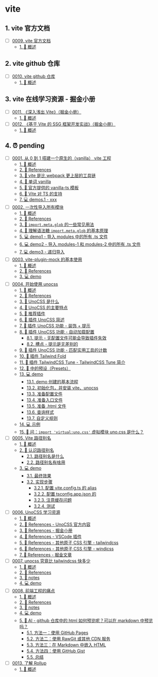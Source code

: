 # vite


## 1. vite 官方文档

- [ ] [0009. vite 官方文档](https://tnotesjs.github.io/TNotes.vite/notes/0009.%20vite%20%E5%AE%98%E6%96%B9%E6%96%87%E6%A1%A3/README)
  - [1. 📝 概述](https://tnotesjs.github.io/TNotes.vite/notes/0009.%20vite%20%E5%AE%98%E6%96%B9%E6%96%87%E6%A1%A3/README#1--概述)

## 2. vite github 仓库

- [ ] [0010. vite github 仓库](https://tnotesjs.github.io/TNotes.vite/notes/0010.%20vite%20github%20%E4%BB%93%E5%BA%93/README)
  - [1. 📝 概述](https://tnotesjs.github.io/TNotes.vite/notes/0010.%20vite%20github%20%E4%BB%93%E5%BA%93/README#1--概述)

## 3. vite 在线学习资源 - 掘金小册

- [ ] [0011. 《深入浅出 Vite》（掘金小册）](https://tnotesjs.github.io/TNotes.vite/notes/0011.%20%E3%80%8A%E6%B7%B1%E5%85%A5%E6%B5%85%E5%87%BA%20Vite%E3%80%8B%EF%BC%88%E6%8E%98%E9%87%91%E5%B0%8F%E5%86%8C%EF%BC%89/README)
  - [1. 📝 概述](https://tnotesjs.github.io/TNotes.vite/notes/0011.%20%E3%80%8A%E6%B7%B1%E5%85%A5%E6%B5%85%E5%87%BA%20Vite%E3%80%8B%EF%BC%88%E6%8E%98%E9%87%91%E5%B0%8F%E5%86%8C%EF%BC%89/README#1--概述)
- [ ] [0012. 《基于 Vite 的 SSG 框架开发实战》（掘金小册）](https://tnotesjs.github.io/TNotes.vite/notes/0012.%20%E3%80%8A%E5%9F%BA%E4%BA%8E%20Vite%20%E7%9A%84%20SSG%20%E6%A1%86%E6%9E%B6%E5%BC%80%E5%8F%91%E5%AE%9E%E6%88%98%E3%80%8B%EF%BC%88%E6%8E%98%E9%87%91%E5%B0%8F%E5%86%8C%EF%BC%89/README)
  - [1. 📝 概述](https://tnotesjs.github.io/TNotes.vite/notes/0012.%20%E3%80%8A%E5%9F%BA%E4%BA%8E%20Vite%20%E7%9A%84%20SSG%20%E6%A1%86%E6%9E%B6%E5%BC%80%E5%8F%91%E5%AE%9E%E6%88%98%E3%80%8B%EF%BC%88%E6%8E%98%E9%87%91%E5%B0%8F%E5%86%8C%EF%BC%89/README#1--概述)

## 4. ⏰ pending

- [ ] [0001. 从 0 到 1 搭建一个原生的（vanilla） vite 工程](https://tnotesjs.github.io/TNotes.vite/notes/0001.%20%E4%BB%8E%200%20%E5%88%B0%201%20%E6%90%AD%E5%BB%BA%E4%B8%80%E4%B8%AA%E5%8E%9F%E7%94%9F%E7%9A%84%EF%BC%88vanilla%EF%BC%89%20vite%20%E5%B7%A5%E7%A8%8B/README)
  - [1. 📝 概述](https://tnotesjs.github.io/TNotes.vite/notes/0001.%20%E4%BB%8E%200%20%E5%88%B0%201%20%E6%90%AD%E5%BB%BA%E4%B8%80%E4%B8%AA%E5%8E%9F%E7%94%9F%E7%9A%84%EF%BC%88vanilla%EF%BC%89%20vite%20%E5%B7%A5%E7%A8%8B/README#1--概述)
  - [2. 🔗 References](https://tnotesjs.github.io/TNotes.vite/notes/0001.%20%E4%BB%8E%200%20%E5%88%B0%201%20%E6%90%AD%E5%BB%BA%E4%B8%80%E4%B8%AA%E5%8E%9F%E7%94%9F%E7%9A%84%EF%BC%88vanilla%EF%BC%89%20vite%20%E5%B7%A5%E7%A8%8B/README#2--references)
  - [3. 📒 vite 是比 webpack 更上层的工具链](https://tnotesjs.github.io/TNotes.vite/notes/0001.%20%E4%BB%8E%200%20%E5%88%B0%201%20%E6%90%AD%E5%BB%BA%E4%B8%80%E4%B8%AA%E5%8E%9F%E7%94%9F%E7%9A%84%EF%BC%88vanilla%EF%BC%89%20vite%20%E5%B7%A5%E7%A8%8B/README#3--vite-是比-webpack-更上层的工具链)
  - [4. 📒 单词 vanilla](https://tnotesjs.github.io/TNotes.vite/notes/0001.%20%E4%BB%8E%200%20%E5%88%B0%201%20%E6%90%AD%E5%BB%BA%E4%B8%80%E4%B8%AA%E5%8E%9F%E7%94%9F%E7%9A%84%EF%BC%88vanilla%EF%BC%89%20vite%20%E5%B7%A5%E7%A8%8B/README#4--单词-vanilla)
  - [5. 📒 官方提供的 vanilla-ts 模板](https://tnotesjs.github.io/TNotes.vite/notes/0001.%20%E4%BB%8E%200%20%E5%88%B0%201%20%E6%90%AD%E5%BB%BA%E4%B8%80%E4%B8%AA%E5%8E%9F%E7%94%9F%E7%9A%84%EF%BC%88vanilla%EF%BC%89%20vite%20%E5%B7%A5%E7%A8%8B/README#5--官方提供的-vanilla-ts-模板)
  - [6. 📒 Vite 对 TS 的支持](https://tnotesjs.github.io/TNotes.vite/notes/0001.%20%E4%BB%8E%200%20%E5%88%B0%201%20%E6%90%AD%E5%BB%BA%E4%B8%80%E4%B8%AA%E5%8E%9F%E7%94%9F%E7%9A%84%EF%BC%88vanilla%EF%BC%89%20vite%20%E5%B7%A5%E7%A8%8B/README#6--vite-对-ts-的支持)
  - [7. 💻 demos.1 - xxx](https://tnotesjs.github.io/TNotes.vite/notes/0001.%20%E4%BB%8E%200%20%E5%88%B0%201%20%E6%90%AD%E5%BB%BA%E4%B8%80%E4%B8%AA%E5%8E%9F%E7%94%9F%E7%9A%84%EF%BC%88vanilla%EF%BC%89%20vite%20%E5%B7%A5%E7%A8%8B/README#7--demos1---xxx)
- [ ] [0002. 一次性导入所有模块](https://tnotesjs.github.io/TNotes.vite/notes/0002.%20%E4%B8%80%E6%AC%A1%E6%80%A7%E5%AF%BC%E5%85%A5%E6%89%80%E6%9C%89%E6%A8%A1%E5%9D%97/README)
  - [1. 📝 概述](https://tnotesjs.github.io/TNotes.vite/notes/0002.%20%E4%B8%80%E6%AC%A1%E6%80%A7%E5%AF%BC%E5%85%A5%E6%89%80%E6%9C%89%E6%A8%A1%E5%9D%97/README#1--概述)
  - [2. 🔗 References](https://tnotesjs.github.io/TNotes.vite/notes/0002.%20%E4%B8%80%E6%AC%A1%E6%80%A7%E5%AF%BC%E5%85%A5%E6%89%80%E6%9C%89%E6%A8%A1%E5%9D%97/README#2--references)
  - [3. 📒 `import.meta.glob` 的一些常见用法](https://tnotesjs.github.io/TNotes.vite/notes/0002.%20%E4%B8%80%E6%AC%A1%E6%80%A7%E5%AF%BC%E5%85%A5%E6%89%80%E6%9C%89%E6%A8%A1%E5%9D%97/README#3--importmetaglob-的一些常见用法)
  - [4. 📒 理解语法糖 `import.meta.glob` 的基本原理](https://tnotesjs.github.io/TNotes.vite/notes/0002.%20%E4%B8%80%E6%AC%A1%E6%80%A7%E5%AF%BC%E5%85%A5%E6%89%80%E6%9C%89%E6%A8%A1%E5%9D%97/README#4--理解语法糖-importmetaglob-的基本原理)
  - [5. 💻 demo1 - 导入 modules 中的所有 .ts 文件](https://tnotesjs.github.io/TNotes.vite/notes/0002.%20%E4%B8%80%E6%AC%A1%E6%80%A7%E5%AF%BC%E5%85%A5%E6%89%80%E6%9C%89%E6%A8%A1%E5%9D%97/README#5--demo1---导入-modules-中的所有-ts-文件)
  - [6. 💻 demo2 - 导入 modules-1 和 modules-2 中的所有 .ts 文件](https://tnotesjs.github.io/TNotes.vite/notes/0002.%20%E4%B8%80%E6%AC%A1%E6%80%A7%E5%AF%BC%E5%85%A5%E6%89%80%E6%9C%89%E6%A8%A1%E5%9D%97/README#6--demo2---导入-modules-1-和-modules-2-中的所有-ts-文件)
  - [7. 💻 demo3 - 递归导入](https://tnotesjs.github.io/TNotes.vite/notes/0002.%20%E4%B8%80%E6%AC%A1%E6%80%A7%E5%AF%BC%E5%85%A5%E6%89%80%E6%9C%89%E6%A8%A1%E5%9D%97/README#7--demo3---递归导入)
- [ ] [0003. vite-plugin-mock 的基本使用](https://tnotesjs.github.io/TNotes.vite/notes/0003.%20vite-plugin-mock%20%E7%9A%84%E5%9F%BA%E6%9C%AC%E4%BD%BF%E7%94%A8/README)
  - [1. 📝 概述](https://tnotesjs.github.io/TNotes.vite/notes/0003.%20vite-plugin-mock%20%E7%9A%84%E5%9F%BA%E6%9C%AC%E4%BD%BF%E7%94%A8/README#1--概述)
  - [2. 🔗 References](https://tnotesjs.github.io/TNotes.vite/notes/0003.%20vite-plugin-mock%20%E7%9A%84%E5%9F%BA%E6%9C%AC%E4%BD%BF%E7%94%A8/README#2--references)
  - [3. 💻 demo](https://tnotesjs.github.io/TNotes.vite/notes/0003.%20vite-plugin-mock%20%E7%9A%84%E5%9F%BA%E6%9C%AC%E4%BD%BF%E7%94%A8/README#3--demo)
- [ ] [0004. 开始使用 unocss](https://tnotesjs.github.io/TNotes.vite/notes/0004.%20%E5%BC%80%E5%A7%8B%E4%BD%BF%E7%94%A8%20unocss/README)
  - [1. 📝 概述](https://tnotesjs.github.io/TNotes.vite/notes/0004.%20%E5%BC%80%E5%A7%8B%E4%BD%BF%E7%94%A8%20unocss/README#1--概述)
  - [2. 🔗 References](https://tnotesjs.github.io/TNotes.vite/notes/0004.%20%E5%BC%80%E5%A7%8B%E4%BD%BF%E7%94%A8%20unocss/README#2--references)
  - [3. 📒 UnoCSS 是什么](https://tnotesjs.github.io/TNotes.vite/notes/0004.%20%E5%BC%80%E5%A7%8B%E4%BD%BF%E7%94%A8%20unocss/README#3--unocss-是什么)
  - [4. 📒 UnoCSS 的主要特点](https://tnotesjs.github.io/TNotes.vite/notes/0004.%20%E5%BC%80%E5%A7%8B%E4%BD%BF%E7%94%A8%20unocss/README#4--unocss-的主要特点)
  - [5. 📒 推荐插件](https://tnotesjs.github.io/TNotes.vite/notes/0004.%20%E5%BC%80%E5%A7%8B%E4%BD%BF%E7%94%A8%20unocss/README#5--推荐插件)
  - [6. 📒 插件 UnoCSS 简述](https://tnotesjs.github.io/TNotes.vite/notes/0004.%20%E5%BC%80%E5%A7%8B%E4%BD%BF%E7%94%A8%20unocss/README#6--插件-unocss-简述)
  - [7. 📒 插件 UnoCSS 功能 - 装饰 + 提示](https://tnotesjs.github.io/TNotes.vite/notes/0004.%20%E5%BC%80%E5%A7%8B%E4%BD%BF%E7%94%A8%20unocss/README#7--插件-unocss-功能---装饰--提示)
  - [8. 📒 插件 UnoCSS 功能 - 自动加载配置](https://tnotesjs.github.io/TNotes.vite/notes/0004.%20%E5%BC%80%E5%A7%8B%E4%BD%BF%E7%94%A8%20unocss/README#8--插件-unocss-功能---自动加载配置)
    - [8.1. 提示 - 无配置文件可能会导致插件失效](https://tnotesjs.github.io/TNotes.vite/notes/0004.%20%E5%BC%80%E5%A7%8B%E4%BD%BF%E7%94%A8%20unocss/README#81-提示---无配置文件可能会导致插件失效)
    - [8.2. 槽点 - 提示是无差别的](https://tnotesjs.github.io/TNotes.vite/notes/0004.%20%E5%BC%80%E5%A7%8B%E4%BD%BF%E7%94%A8%20unocss/README#82-槽点---提示是无差别的)
  - [9. 📒 插件 UnoCSS 功能 - 匹配实用工具的计数](https://tnotesjs.github.io/TNotes.vite/notes/0004.%20%E5%BC%80%E5%A7%8B%E4%BD%BF%E7%94%A8%20unocss/README#9--插件-unocss-功能---匹配实用工具的计数)
  - [10. 📒 插件 Tailwind Fold](https://tnotesjs.github.io/TNotes.vite/notes/0004.%20%E5%BC%80%E5%A7%8B%E4%BD%BF%E7%94%A8%20unocss/README#10--插件-tailwind-fold)
  - [11. 📒 插件 TailwindCSS Tune - TailwindCSS Tune 简介](https://tnotesjs.github.io/TNotes.vite/notes/0004.%20%E5%BC%80%E5%A7%8B%E4%BD%BF%E7%94%A8%20unocss/README#11--插件-tailwindcss-tune---tailwindcss-tune-简介)
  - [12. 📒 中的预设（Presets）](https://tnotesjs.github.io/TNotes.vite/notes/0004.%20%E5%BC%80%E5%A7%8B%E4%BD%BF%E7%94%A8%20unocss/README#12--中的预设presets)
  - [13. 💻 demo](https://tnotesjs.github.io/TNotes.vite/notes/0004.%20%E5%BC%80%E5%A7%8B%E4%BD%BF%E7%94%A8%20unocss/README#13--demo)
    - [13.1. demo 创建的基本流程](https://tnotesjs.github.io/TNotes.vite/notes/0004.%20%E5%BC%80%E5%A7%8B%E4%BD%BF%E7%94%A8%20unocss/README#131-demo-创建的基本流程)
    - [13.2. 初始化包，并安装 vite、unocss](https://tnotesjs.github.io/TNotes.vite/notes/0004.%20%E5%BC%80%E5%A7%8B%E4%BD%BF%E7%94%A8%20unocss/README#132-初始化包并安装-viteunocss)
    - [13.3. 准备配置文件](https://tnotesjs.github.io/TNotes.vite/notes/0004.%20%E5%BC%80%E5%A7%8B%E4%BD%BF%E7%94%A8%20unocss/README#133-准备配置文件)
    - [13.4. 准备入口文件](https://tnotesjs.github.io/TNotes.vite/notes/0004.%20%E5%BC%80%E5%A7%8B%E4%BD%BF%E7%94%A8%20unocss/README#134-准备入口文件)
    - [13.5. 准备 .html 文件](https://tnotesjs.github.io/TNotes.vite/notes/0004.%20%E5%BC%80%E5%A7%8B%E4%BD%BF%E7%94%A8%20unocss/README#135-准备-html-文件)
    - [13.6. 查询样式](https://tnotesjs.github.io/TNotes.vite/notes/0004.%20%E5%BC%80%E5%A7%8B%E4%BD%BF%E7%94%A8%20unocss/README#136-查询样式)
    - [13.7. 自定义规则](https://tnotesjs.github.io/TNotes.vite/notes/0004.%20%E5%BC%80%E5%A7%8B%E4%BD%BF%E7%94%A8%20unocss/README#137-自定义规则)
  - [14. 💻 示例](https://tnotesjs.github.io/TNotes.vite/notes/0004.%20%E5%BC%80%E5%A7%8B%E4%BD%BF%E7%94%A8%20unocss/README#14--示例)
  - [15. 🤔 问：`import 'virtual:uno.css'` 虚拟模块 uno.css 是什么？](https://tnotesjs.github.io/TNotes.vite/notes/0004.%20%E5%BC%80%E5%A7%8B%E4%BD%BF%E7%94%A8%20unocss/README#15--问import-virtualunocss-虚拟模块-unocss-是什么)
- [ ] [0005. Vite 路径别名](https://tnotesjs.github.io/TNotes.vite/notes/0005.%20Vite%20%E8%B7%AF%E5%BE%84%E5%88%AB%E5%90%8D/README)
  - [1. 📝 概述](https://tnotesjs.github.io/TNotes.vite/notes/0005.%20Vite%20%E8%B7%AF%E5%BE%84%E5%88%AB%E5%90%8D/README#1--概述)
  - [2. 📒 认识路径别名](https://tnotesjs.github.io/TNotes.vite/notes/0005.%20Vite%20%E8%B7%AF%E5%BE%84%E5%88%AB%E5%90%8D/README#2--认识路径别名)
    - [2.1. 路径别名是什么](https://tnotesjs.github.io/TNotes.vite/notes/0005.%20Vite%20%E8%B7%AF%E5%BE%84%E5%88%AB%E5%90%8D/README#21-路径别名是什么)
    - [2.2. 路径别名有啥用](https://tnotesjs.github.io/TNotes.vite/notes/0005.%20Vite%20%E8%B7%AF%E5%BE%84%E5%88%AB%E5%90%8D/README#22-路径别名有啥用)
  - [3. 💻 demo](https://tnotesjs.github.io/TNotes.vite/notes/0005.%20Vite%20%E8%B7%AF%E5%BE%84%E5%88%AB%E5%90%8D/README#3--demo)
    - [3.1. 最终效果](https://tnotesjs.github.io/TNotes.vite/notes/0005.%20Vite%20%E8%B7%AF%E5%BE%84%E5%88%AB%E5%90%8D/README#31-最终效果)
    - [3.2. 实现步骤](https://tnotesjs.github.io/TNotes.vite/notes/0005.%20Vite%20%E8%B7%AF%E5%BE%84%E5%88%AB%E5%90%8D/README#32-实现步骤)
      - [3.2.1. 配置 vite.config.ts 的 alias](https://tnotesjs.github.io/TNotes.vite/notes/0005.%20Vite%20%E8%B7%AF%E5%BE%84%E5%88%AB%E5%90%8D/README#321-配置-viteconfigts-的-alias)
      - [3.2.2. 配置 tsconfig.app.json 的](https://tnotesjs.github.io/TNotes.vite/notes/0005.%20Vite%20%E8%B7%AF%E5%BE%84%E5%88%AB%E5%90%8D/README#322-配置-tsconfigappjson-的)
      - [3.2.3. 注意缓存问题](https://tnotesjs.github.io/TNotes.vite/notes/0005.%20Vite%20%E8%B7%AF%E5%BE%84%E5%88%AB%E5%90%8D/README#323-注意缓存问题)
      - [3.2.4. 测试](https://tnotesjs.github.io/TNotes.vite/notes/0005.%20Vite%20%E8%B7%AF%E5%BE%84%E5%88%AB%E5%90%8D/README#324-测试)
- [ ] [0006. UnoCSS 学习资源](https://tnotesjs.github.io/TNotes.vite/notes/0006.%20UnoCSS%20%E5%AD%A6%E4%B9%A0%E8%B5%84%E6%BA%90/README)
  - [1. 📝 概述](https://tnotesjs.github.io/TNotes.vite/notes/0006.%20UnoCSS%20%E5%AD%A6%E4%B9%A0%E8%B5%84%E6%BA%90/README#1--概述)
  - [2. 🔗 References - UnoCSS 官方内容](https://tnotesjs.github.io/TNotes.vite/notes/0006.%20UnoCSS%20%E5%AD%A6%E4%B9%A0%E8%B5%84%E6%BA%90/README#2--references---unocss-官方内容)
  - [3. 🔗 References - 掘金小册](https://tnotesjs.github.io/TNotes.vite/notes/0006.%20UnoCSS%20%E5%AD%A6%E4%B9%A0%E8%B5%84%E6%BA%90/README#3--references---掘金小册)
  - [4. 🔗 References - VSCode 插件](https://tnotesjs.github.io/TNotes.vite/notes/0006.%20UnoCSS%20%E5%AD%A6%E4%B9%A0%E8%B5%84%E6%BA%90/README#4--references---vscode-插件)
  - [5. 🔗 References - 其他原子 CSS 引擎 - tailwindcss](https://tnotesjs.github.io/TNotes.vite/notes/0006.%20UnoCSS%20%E5%AD%A6%E4%B9%A0%E8%B5%84%E6%BA%90/README#5--references---其他原子-css-引擎---tailwindcss)
  - [6. 🔗 References - 其他原子 CSS 引擎 - windicss](https://tnotesjs.github.io/TNotes.vite/notes/0006.%20UnoCSS%20%E5%AD%A6%E4%B9%A0%E8%B5%84%E6%BA%90/README#6--references---其他原子-css-引擎---windicss)
  - [7. 🔗 References - 掘金文章](https://tnotesjs.github.io/TNotes.vite/notes/0006.%20UnoCSS%20%E5%AD%A6%E4%B9%A0%E8%B5%84%E6%BA%90/README#7--references---掘金文章)
- [ ] [0007. unocss 究竟比 tailwindcss 快多少](https://tnotesjs.github.io/TNotes.vite/notes/0007.%20unocss%20%E7%A9%B6%E7%AB%9F%E6%AF%94%20tailwindcss%20%E5%BF%AB%E5%A4%9A%E5%B0%91/README)
  - [1. 📝 概述](https://tnotesjs.github.io/TNotes.vite/notes/0007.%20unocss%20%E7%A9%B6%E7%AB%9F%E6%AF%94%20tailwindcss%20%E5%BF%AB%E5%A4%9A%E5%B0%91/README#1--概述)
  - [2. 🔗 References](https://tnotesjs.github.io/TNotes.vite/notes/0007.%20unocss%20%E7%A9%B6%E7%AB%9F%E6%AF%94%20tailwindcss%20%E5%BF%AB%E5%A4%9A%E5%B0%91/README#2--references)
  - [3. 📒 notes](https://tnotesjs.github.io/TNotes.vite/notes/0007.%20unocss%20%E7%A9%B6%E7%AB%9F%E6%AF%94%20tailwindcss%20%E5%BF%AB%E5%A4%9A%E5%B0%91/README#3--notes)
  - [4. 💻 demo](https://tnotesjs.github.io/TNotes.vite/notes/0007.%20unocss%20%E7%A9%B6%E7%AB%9F%E6%AF%94%20tailwindcss%20%E5%BF%AB%E5%A4%9A%E5%B0%91/README#4--demo)
- [ ] [0008. 前端工程的痛点](https://tnotesjs.github.io/TNotes.vite/notes/0008.%20%E5%89%8D%E7%AB%AF%E5%B7%A5%E7%A8%8B%E7%9A%84%E7%97%9B%E7%82%B9/README)
  - [1. 📝 概述](https://tnotesjs.github.io/TNotes.vite/notes/0008.%20%E5%89%8D%E7%AB%AF%E5%B7%A5%E7%A8%8B%E7%9A%84%E7%97%9B%E7%82%B9/README#1--概述)
  - [2. 🔗 References](https://tnotesjs.github.io/TNotes.vite/notes/0008.%20%E5%89%8D%E7%AB%AF%E5%B7%A5%E7%A8%8B%E7%9A%84%E7%97%9B%E7%82%B9/README#2--references)
  - [3. 📒 notes](https://tnotesjs.github.io/TNotes.vite/notes/0008.%20%E5%89%8D%E7%AB%AF%E5%B7%A5%E7%A8%8B%E7%9A%84%E7%97%9B%E7%82%B9/README#3--notes)
  - [4. 💻 demo](https://tnotesjs.github.io/TNotes.vite/notes/0008.%20%E5%89%8D%E7%AB%AF%E5%B7%A5%E7%A8%8B%E7%9A%84%E7%97%9B%E7%82%B9/README#4--demo)
  - [5. 🤖 AI - github 仓库中的 html 如何预览呢？可以在 markdown 中预览吗？](https://tnotesjs.github.io/TNotes.vite/notes/0008.%20%E5%89%8D%E7%AB%AF%E5%B7%A5%E7%A8%8B%E7%9A%84%E7%97%9B%E7%82%B9/README#5--ai---github-仓库中的-html-如何预览呢可以在-markdown-中预览吗)
    - [5.1. 方法一：使用 GitHub Pages](https://tnotesjs.github.io/TNotes.vite/notes/0008.%20%E5%89%8D%E7%AB%AF%E5%B7%A5%E7%A8%8B%E7%9A%84%E7%97%9B%E7%82%B9/README#51-方法一使用-github-pages)
    - [5.2. 方法二：使用 RawGit 或其他 CDN 服务](https://tnotesjs.github.io/TNotes.vite/notes/0008.%20%E5%89%8D%E7%AB%AF%E5%B7%A5%E7%A8%8B%E7%9A%84%E7%97%9B%E7%82%B9/README#52-方法二使用-rawgit-或其他-cdn-服务)
    - [5.3. 方法三：在 Markdown 中嵌入 HTML](https://tnotesjs.github.io/TNotes.vite/notes/0008.%20%E5%89%8D%E7%AB%AF%E5%B7%A5%E7%A8%8B%E7%9A%84%E7%97%9B%E7%82%B9/README#53-方法三在-markdown-中嵌入-html)
    - [5.4. 方法四：使用 GitHub Gist](https://tnotesjs.github.io/TNotes.vite/notes/0008.%20%E5%89%8D%E7%AB%AF%E5%B7%A5%E7%A8%8B%E7%9A%84%E7%97%9B%E7%82%B9/README#54-方法四使用-github-gist)
    - [5.5. 总结](https://tnotesjs.github.io/TNotes.vite/notes/0008.%20%E5%89%8D%E7%AB%AF%E5%B7%A5%E7%A8%8B%E7%9A%84%E7%97%9B%E7%82%B9/README#55-总结)
- [ ] [0013. 了解 Rollup](https://tnotesjs.github.io/TNotes.vite/notes/0013.%20%E4%BA%86%E8%A7%A3%20Rollup/README)
  - [1. 📝 概述](https://tnotesjs.github.io/TNotes.vite/notes/0013.%20%E4%BA%86%E8%A7%A3%20Rollup/README#1--概述)
